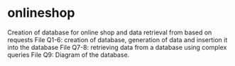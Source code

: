 # onlineshop
Creation of database for online shop and data retrieval from based on requests
File Q1-6: creation of database,  generation of data and insertion it into the database
File Q7-8: retrieving data from a database using complex queries
File Q9: Diagram of the database.
